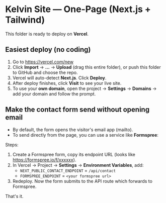 # Kelvin Site — One-Page (Next.js + Tailwind)

This folder is ready to deploy on **Vercel**.

## Easiest deploy (no coding)
1. Go to https://vercel.com/new
2. Click **Import** → **...** → **Upload** (drag this entire folder), or push this folder to GitHub and choose the repo.
3. Vercel will auto-detect **Next.js**. Click **Deploy**.
4. After deploy finishes, click **Visit** to see your live site.
5. To use your **own domain**, open the project → **Settings** → **Domains** → add your domain and follow the prompt.

## Make the contact form send without opening email
- By default, the form opens the visitor's email app (mailto).
- To send directly from the page, you can use a service like **Formspree**:

Steps:
1) Create a Formspree form, copy its endpoint URL (looks like https://formspree.io/f/xxxxxx).
2) In Vercel → Project → **Settings** → **Environment Variables**, add:
   - `NEXT_PUBLIC_CONTACT_ENDPOINT` = `/api/contact`
   - `FORMSPREE_ENDPOINT` = `<your formspree url>`
3) Redeploy. Now the form submits to the API route which forwards to Formspree.

That's it.